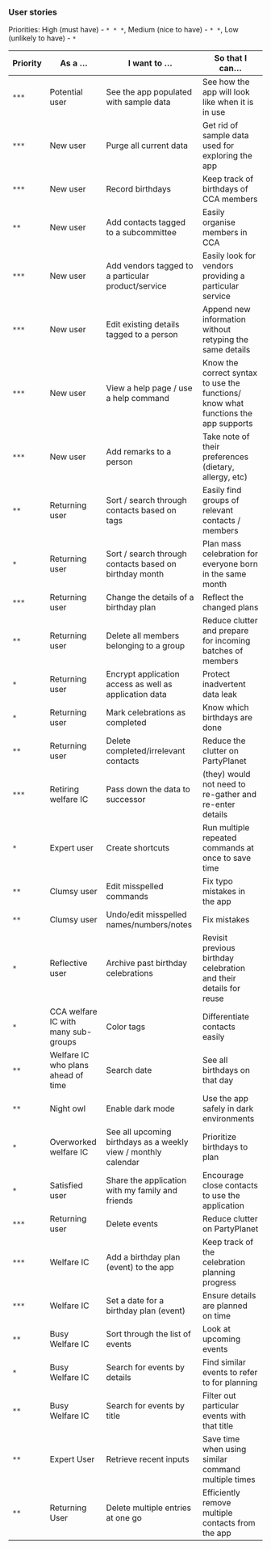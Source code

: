 ### User stories

Priorities: High (must have) - `* * *`, Medium (nice to have) - `* *`, Low (unlikely to have) - `*`

| Priority | As a … | I want to … | So that I can… |
| --- | --- | --- | --- |
| `***` | Potential user | See the app populated with sample data | See how the app will look like when it is in use |
| `***` | New user | Purge all current data | Get rid of sample data used for exploring the app |
| `***` | New user | Record birthdays | Keep track of birthdays of CCA members |
| `**` | New user | Add contacts tagged to a subcommittee | Easily organise members in CCA |
| `***` | New user | Add vendors tagged to a particular product/service | Easily look for vendors providing a particular service |
| `***` | New user | Edit existing details tagged to a person | Append new information without retyping the same details |
| `***` | New user | View a help page / use a help command | Know the correct syntax to use the functions/ know what functions the app supports |
| `***` | New user | Add remarks to a person | Take note of their preferences (dietary, allergy, etc) |
| `**` | Returning user | Sort / search through contacts based on tags | Easily find groups of relevant contacts / members |
| `*` | Returning user | Sort / search through contacts based on birthday month | Plan mass celebration for everyone born in the same month |
| `***` | Returning user | Change the details of a birthday plan | Reflect the changed plans |
| `**` | Returning user | Delete all members belonging to a group | Reduce clutter and prepare for incoming batches of members |
| `*` | Returning user | Encrypt application access as well as application data | Protect inadvertent data leak |
| `*` | Returning user | Mark celebrations as completed | Know which birthdays are done |
| `**` | Returning user | Delete completed/irrelevant contacts | Reduce the clutter on PartyPlanet |
| `***` | Retiring welfare IC | Pass down the data to successor | (they) would not need to re-gather and re-enter details |
| `*` | Expert user | Create shortcuts | Run multiple repeated commands at once to save time |
| `**` | Clumsy user | Edit misspelled commands | Fix typo mistakes in the app |
| `**` | Clumsy user | Undo/edit misspelled names/numbers/notes | Fix mistakes |
| `*` | Reflective user | Archive past birthday celebrations | Revisit previous birthday celebration and their details for reuse |
| `*` | CCA welfare IC with many sub-groups | Color tags | Differentiate contacts easily |
| `**` | Welfare IC who plans ahead of time | Search date | See all birthdays on that day |
| `**` | Night owl | Enable dark mode | Use the app safely in dark environments |
| `*` | Overworked welfare IC | See all upcoming birthdays as a weekly view / monthly calendar | Prioritize birthdays to plan |
| `*` | Satisfied user | Share the application with my family and friends | Encourage close contacts to use the application |
| `***` | Returning user | Delete events | Reduce clutter on PartyPlanet |
| `***` | Welfare IC | Add a birthday plan (event) to the app | Keep track of the celebration planning progress |
| `***` | Welfare IC | Set a date for a birthday plan (event) | Ensure details are planned on time |
| `**` | Busy Welfare IC | Sort through the list of events | Look at upcoming events  |
| `*` | Busy Welfare IC | Search for events by details | Find similar events to refer to for planning |
| `**` | Busy Welfare IC | Search for events by title | Filter out particular events with that title  |
| `**` | Expert User | Retrieve recent inputs | Save time when using similar command multiple times |
| `**` | Returning User | Delete multiple entries at one go | Efficiently remove multiple contacts from the app |

